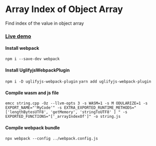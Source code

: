 # Array Index of Object Array
Find index of the value in object array

### [Live demo](https://togekk.github.io/wasm/array_index_of_object_array/)

#### Install webpack
`npm i --save-dev webpack`

#### Install UglifyjsWebpackPlugin
`npm i -D uglifyjs-webpack-plugin`
`yarn add uglifyjs-webpack-plugin`

#### Compile wasm and js file
`emcc string.cpp -Oz --llvm-opts 3 -s WASM=1 -s M
ODULARIZE=1 -s EXPORT_NAME="'MyCode'" -s EXTRA_EXPORTED_RUNTIME_METHODS="['lengthBytesUTF8', 'getMemory', 'stringToUTF8'
] " -s EXPORTED_FUNCTIONS="['_arrayIndexOf']" -o string.js`

#### Compile webpack bundle
`npx webpack --config ../webpack.config.js`
